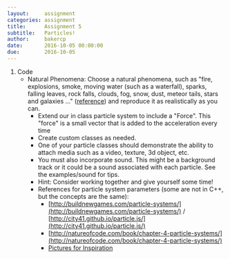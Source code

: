 ```yaml
---
layout:     assignment
categories: assignment
title:      Assignment 5
subtitle:   Particles!
author:     bakercp
date:       2016-10-05 00:00:00
due:        2016-10-05
---
```


1. Code
    - Natural Phenomena: Choose a natural phenomena, such as "fire, explosions, smoke, moving water (such as a waterfall), sparks, falling leaves, rock falls, clouds, fog, snow, dust, meteor tails, stars and galaxies ..." ([reference](https://en.wikipedia.org/wiki/Particle_system)) and reproduce it as realistically as you can.
        - Extend our in class particle system to include a "Force".  This "force" is a small vector that is added to the acceleration every time
        - Create custom classes as needed.
        - One of your particle classes should demonstrate the ability to attach media such as a video, texture, 3d object, etc.
        - You must also incorporate sound.  This might be a background track or it could be a sound associated with each particle.  See the examples/sound for tips.
        - Hint: Consider working together and give yourself some time!
        - References for particle system parameters (some are not in C++, but the concepts are the same):
            - [http://buildnewgames.com/particle-systems/](http://buildnewgames.com/particle-systems/) / [http://city41.github.io/particle.js/](http://city41.github.io/particle.js/)
            - [http://natureofcode.com/book/chapter-4-particle-systems/](http://natureofcode.com/book/chapter-4-particle-systems/)
            - [Pictures for Inspiration](https://www.google.com/search?q=particle+system+examples&safe=off&espv=2&biw=1280&bih=757&tbm=isch&tbo=u&source=univ&sa=X&ved=0CEEQsARqFQoTCOCC1LCGo8gCFUeKDQodcWUCww)
